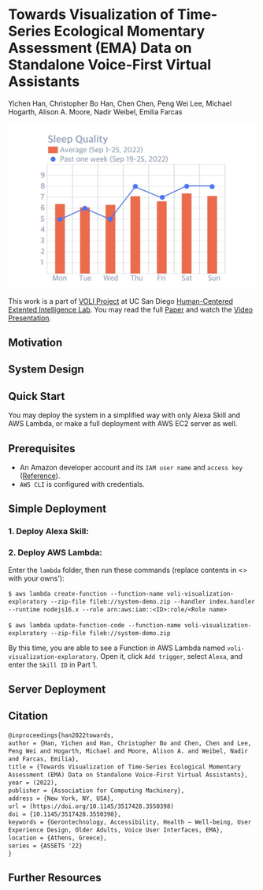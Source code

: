 # Towards Visualization of Time-Series Ecological Momentary Assessment (EMA) Data on Standalone Voice-First Virtual Assistants
Yichen Han, Christopher Bo Han, Chen Chen, Peng Wei Lee, Michael Hogarth, Alison A. Moore, Nadir Weibel, Emilia Farcas

![A user's past sleep quality presented on an Amazon Echo Show](documentation/sleepquality.jpg)

This work is a part of [VOLI Project](http://voli.ucsd.edu/) at UC San Diego [Human-Centered Extented Intelligence Lab](https://hxi.ucsd.edu/). You may read the full [Paper]() and watch the [Video Presentation](https://drive.google.com/file/d/1VW-CC7GzLiob--P1NYOe89nwbE7B3i1s/view?usp=sharing).


## Motivation

## System Design

## Quick Start
You may deploy the system in a simplified way with only Alexa Skill and AWS Lambda, or make a full deployment with AWS EC2 server as well.

## Prerequisites
+ An Amazon developer account and its ```IAM user name``` and ```access key``` ([Reference](https://docs.aws.amazon.com/powershell/latest/userguide/pstools-appendix-sign-up.html)).
+ ```AWS CLI``` is configured with credentials.

## Simple Deployment
### 1. Deploy Alexa Skill:

### 2. Deploy AWS Lambda:
Enter the ```lambda``` folder, then run these commands (replace contents in <> with your owns'):

```
$ aws lambda create-function --function-name voli-visualization-exploratory --zip-file fileb://system-demo.zip --handler index.handler --runtime nodejs16.x --role arn:aws:iam::<ID>:role/<Role name>

$ aws lambda update-function-code --function-name voli-visualization-exploratory --zip-file fileb://system-demo.zip
```

By this time, you are able to see a Function in AWS Lambda named ```voli-visualization-exploratory```. Open it, click ```Add trigger```, select ```Alexa```, and enter the ```Skill ID``` in Part 1.

## Server Deployment

## Citation
```
@inproceedings{han2022towards,
author = {Han, Yichen and Han, Christopher Bo and Chen, Chen and Lee, Peng Wei and Hogarth, Michael and Moore, Alison A. and Weibel, Nadir and Farcas, Emilia},
title = {Towards Visualization of Time-Series Ecological Momentary Assessment (EMA) Data on Standalone Voice-First Virtual Assistants},
year = (2022),
publisher = {Association for Computing Machinery},
address = {New York, NY, USA},
url = (https://doi.org/10.1145/3517428.3550398)
doi = {10.1145/3517428.3550398},
keywords = {Gerontechnology, Accessibility, Health – Well-being, User Experience Design, Older Adults, Voice User Interfaces, EMA},
location = {Athens, Greece},
series = {ASSETS '22}
}
```

## Further Resources
